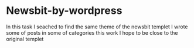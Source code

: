 # Newsbit-by-wordpress

In this task I seached to find the same theme of the newsbit templet 
I wrote some of posts in some of categories 
this work I hope to be close to the original templet